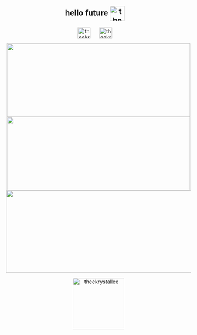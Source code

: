 <h2 align="center"> hello future
<a href="https://media.theekrystallee.com/" target="_blank" rel="noopener noreferrer"><img align="center" src="https://pbs.twimg.com/profile_images/1378083034864496642/jd08dX5E_400x400.jpg" alt="theekrystallee" height="40" width="40" /></a>&nbsp;&nbsp;&nbsp;&nbsp;</h2>

<p align="center">
<a href="https://twitter.com/theekrystallee" target="_blank" rel="noopener noreferrer"><img align="center" src="https://cdn.cdnlogo.com/logos/t/96/twitter-icon.svg" alt="theekrystallee" target="blank" height="30" width="35" /></a>&nbsp;&nbsp;&nbsp;&nbsp;&nbsp;
<a href="https://discord.com/users/550003127525572609" target="blank"><img align="center" src="https://cdn.cdnlogo.com/logos/d/43/discord.svg" alt="theekrystallee" height="30" width="35" /></a>&nbsp;&nbsp;&nbsp;&nbsp;&nbsp;

</p>

<div align="center">
<img src="https://github-readme-stats.vercel.app/api?username=theekrystallee&theme=omni&hide_border=false&include_all_commits=false&count_private=false" height="200" width="500">
<img src="https://github-readme-streak-stats.herokuapp.com/?user=theekrystallee&theme=omni&hide_border=false" height=200" width="500">
<img src="https://github-readme-stats.vercel.app/api/top-langs/?username=theekrystallee&hide=jupyter%20notebook&theme=omni&hide_border=false&include_all_commits=false&count_private=false&layout=compact" height="225" width="575">
</div>

<p align="center"> 
  <img src="https://komarev.com/ghpvc/?username=theekrystallee&label=Profile%20views&color=ff69b4&style=flat height="35" width="140"
       alt="theekrystallee" /> 
</p>

